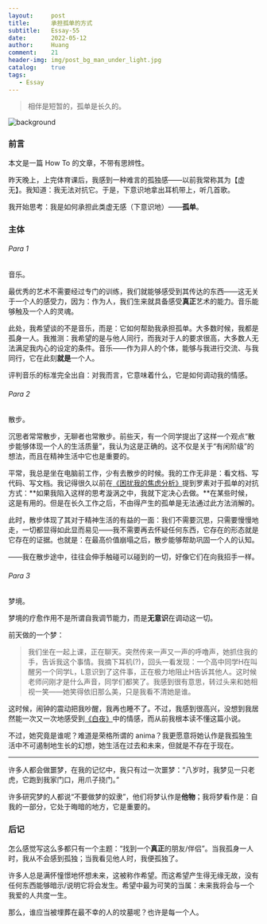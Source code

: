 ```yaml
---
layout:     post
title:      承担孤单的方式
subtitle:   Essay-55
date:       2022-05-12
author:     Huang
comment:    21
header-img: img/post_bg_man_under_light.jpg
catalog:    true
tags:
   - Essay
---
```


> 相伴是短暂的，孤单是长久的。

![background](https://huang-feiyu.github.io/img/post_bg_man_under_light.jpg)

### 前言

本文是一篇 How To 的文章，不带有思辨性。

昨天晚上，上完体育课后，我感到一种难言的孤独感——以前我常称其为【虚无】。我知道：我无法对抗它。于是，下意识地拿出耳机带上，听几首歌。

我开始思考：我是如何承担此类虚无感（下意识地）——**孤单**。

### 主体

###### Para 1

音乐。

最优秀的艺术不需要经过专门的训练，我们就能够感受到其传达的东西——这无关于一个人的感受力，因为：作为人，我们生来就具备感受**真正**艺术的能力。音乐能够触及一个人的灵魂。

此处，我希望谈的不是音乐，而是：它如何帮助我承担孤单。大多数时候，我都是孤身一人。我推测：我希望的是与他人同行，而我对于人的要求很高，大多数人无法满足我内心的设定的条件。音乐——作为非人的个体，能够与我进行交流、与我同行，它在此刻**就是**一个人。

评判音乐的标准完全出自：对我而言，它意味着什么，它是如何调动我的情感。

###### Para 2

散步。

沉思者常常散步，无聊者也常散步。前些天，有一个同学提出了这样一个观点“散步能够体现一个人的生活质量”，我认为这是正确的。这不仅是关于“有闲阶级”的想法，而且在精神生活中它也是重要的。

平常，我总是坐在电脑前工作，少有去散步的时候。我的工作无非是：看文档、写代码、写文档。我记得很久以前在[《困扰我的焦虑分析》](https://xn--29s704loyd.com/2021/05/21/Essay-6/)提到罗素对于孤单的对抗方式：**如果我陷入这样的思考漩涡之中，我就下定决心去做。**在某些时候，这是有用的。但是在长久工作之后，不由得产生的孤单是无法通过此方法消解的。

此时，散步体现了其对于精神生活的有益的一面：我们不需要沉思，只需要慢慢地走，一切都显得如此显而易见——我不需要再去怀疑任何东西，它存在的形态就是它存在的证据。也就是：在最高价值崩塌之后，散步能够帮助巩固一个人的认知。

——我在散步途中，往往会伸手触碰可以碰到的一切，好像它们在向我招手一样。

###### Para 3

梦境。

梦境的疗愈作用不是所谓自我调节能力，而是**无意识**在调动这一切。

前天做的一个梦：

> 我们坐在一起上课，正在聊天。突然传来一声又一声的呼噜声，她抓住我的手，告诉我这个事情。我摘下耳机(?)，回头一看发现：一个高中同学H在叫醒另一个同学L，L意识到了这件事，正在极力地阻止H告诉其他人。这时候老师问刚才是什么声音，同学们都笑了。我感到很有意思，转过头来和她相视一笑——她笑得依旧那么美，只是我看不清她是谁。

这时候，闹钟的震动把我吵醒，我再也睡不了。不过，我感到很高兴，没想到我居然能一次又一次地感受到[《白夜》](https://xn--29s704loyd.com/2021/05/28/White-night/)中的情感，而从前我根本读不懂这篇小说。

不过，她究竟是谁呢？难道是荣格所谓的 anima？我更愿意将她认作是我孤独生活中不可遏制地生长的幻想，她生活在过去和未来，但就是不存在于现在。

---

许多人都会做噩梦，在我的记忆中，我只有过一次噩梦：“八岁时，我梦见一只老虎，它跑到我家门口，用爪子挠门。”

许多研究梦的人都说“不要做梦的奴隶”，他们将梦认作是**他物**；我将梦看作是：自我的一部分，它处于晦暗的地方，它是重要的。

### 后记

怎么感觉写这么多都只有一个主题：“找到一个**真正**的朋友/伴侣”。当我孤身一人时，我从不会感到孤独；当我看见他人时，我便孤独了。

许多人总是满怀憧憬地怀想未来，这被称作希望。而这希望产生得无缘无故，没有任何东西能够暗示/说明它将会发生。希望中最为可笑的当属：未来我将会与一个我爱的人共度一生。

那么，谁应当被埋葬在最不幸的人的坟墓呢？也许是每一个人。
